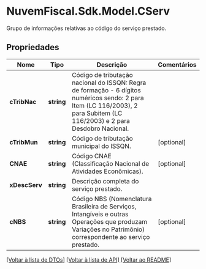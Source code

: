 # NuvemFiscal.Sdk.Model.CServ
Grupo de informações relativas ao código do serviço prestado.

## Propriedades

Nome | Tipo | Descrição | Comentários
------------ | ------------- | ------------- | -------------
**cTribNac** | **string** | Código de tributação nacional do ISSQN:  Regra de formação - 6 dígitos numéricos sendo: 2 para Item (LC 116/2003), 2 para Subitem (LC 116/2003) e 2 para Desdobro Nacional. | 
**cTribMun** | **string** | Código de tributação municipal do ISSQN. | [optional] 
**CNAE** | **string** | Código CNAE (Classificação Nacional de Atividades Econômicas). | [optional] 
**xDescServ** | **string** | Descrição completa do serviço prestado. | 
**cNBS** | **string** | Código NBS (Nomenclatura Brasileira de Serviços, Intangíveis e outras Operações que produzam Variações no Patrimônio) correspondente ao serviço prestado. | [optional] 

[[Voltar à lista de DTOs]](../README.md#documentation-for-models) [[Voltar à lista de API]](../README.md#documentation-for-api-endpoints) [[Voltar ao README]](../README.md)

